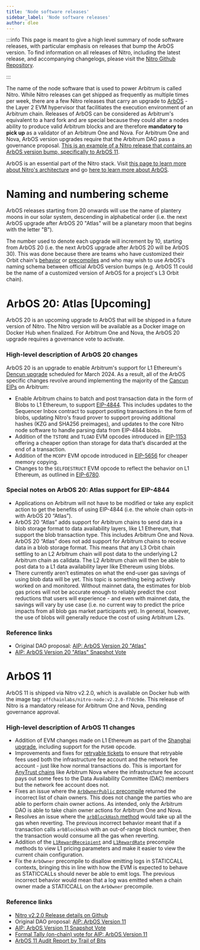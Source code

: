 ```yaml
---
title: 'Node software releases'
sidebar_label: 'Node software releases'
author: dlee
---
```


:::info
This page is meant to give a high level summary of node software releases, with particular emphasis on releases that bump the ArbOS version. To find information on all releases of Nitro, including the latest release, and accompanying changelogs, please visit the [Nitro Github Repository](https://github.com/OffchainLabs/nitro/releases).

:::

The name of the node software that is used to power Arbitrum is called Nitro. While Nitro releases can get shipped as frequently as multiple times per week, there are a few Nitro releases that carry an upgrade to [ArbOS](https://forum.arbitrum.foundation/t/arbitrum-arbos-upgrades/19695) - the Layer 2 EVM hypervisor that facilitiates the execution environment of an Arbitrum chain. Releases of ArbOS can be considered as Arbitrum's equivalent to a hard fork and are special because they could alter a nodes ability to produce valid Arbitrum blocks and are therefore **mandatory to pick up** as a validator of an Arbitrum One and Nova. For Arbitrum One and Nova, ArbOS version upgrades require that the Arbitrum DAO pass a governance proposal. [This is an example of a Nitro release that contains an ArbOS version bump, specifically to ArbOS 11](https://github.com/OffchainLabs/nitro/releases/tag/v2.2.0).

ArbOS is an essential part of the Nitro stack. Visit [this page to learn more about Nitro's architecture](../../inside-arbitrum-nitro/inside-arbitrum-nitro.mdx) and go [here to learn more about ArbOS](https://forum.arbitrum.foundation/t/arbitrum-arbos-upgrades/19695).

# Naming and numbering scheme
ArbOS releases starting from 20 onwards will use the name of plantery moons in our solar system, descending in alphabetical order (i.e. the next ArbOS upgrade after ArbOS 20 "Atlas" will be a planetary moon that begins with the letter "B"). 

The number used to denote each upgrade will increment by 10, starting from ArbOS 20 (i.e. the next ArbOS upgrade after ArbOS 20 will be ArbOS 30). This was done because there are teams who have customized their Orbit chain's [behavior](../../launch-orbit-chain/how-tos/customize-stf.mdx) or [precompiles](../../launch-orbit-chain/how-tos/customize-precompile.mdx) and who may wish to use ArbOS's naming schema between official ArbOS version bumps (e.g. ArbOS 11 could be the name of a customized version of ArbOS for a project's L3 Orbit chain).

# ArbOS 20: Atlas [Upcoming]
ArbOS 20 is an upcoming upgrade to ArbOS that will be shipped in a future version of Nitro. The Nitro version will be available as a Docker image on Docker Hub when finalized. For Arbitrum One and Nova, the ArbOS 20 upgrade requires a governance vote to activate.

### High-level description of ArbOS 20 changes
ArbOS 20 is an upgrade to enable Arbitrum's support for L1 Ethereum's [Dencun upgrade](https://eips.ethereum.org/EIPS/eip-7569) scheduled for March 2024. As a result, all of the ArbOS specific changes revolve around implementing the majority of the [Cancun EIPs](https://github.com/ethereum/execution-specs/blob/master/network-upgrades/mainnet-upgrades/cancun.md) on Arbitrum:
- Enable Arbitrum chains to batch and post transaction data in the form of Blobs to L1 Ethereum, to support [EIP-4844](https://eips.ethereum.org/EIPS/eip-4844). This includes updates to the Sequencer Inbox contract to support posting transactions in the form of blobs, updating Nitro's fraud prover to support proving additional hashes (KZG and SHA256 preimages), and updates to the core Nitro node software to handle parsing data from EIP-4844 blobs.
- Addition of the `TSTORE` and `TLOAD` EVM opcodes introduced in [EIP-1153](https://eips.ethereum.org/EIPS/eip-1153) offering a cheaper option than storage for data that’s discarded at the end of a transaction.
- Addition of the `MCOPY` EVM opcode introduced in [EIP-5656](https://eips.ethereum.org/EIPS/eip-5656) for cheaper memory copying.
- Changes to the `SELFDESTRUCT` EVM opcode to reflect the behavior on L1 Ethereum, as outlined in [EIP-6780](https://eips.ethereum.org/EIPS/eip-6780).

### Special notes on ArbOS 20: Atlas support for EIP-4844
- Applications on Arbitrum will not have to be modified or take any explicit action to get the benefits of using EIP-4844 (i.e. the whole chain opts-in with ArbOS 20 “Atlas”).
- ArbOS 20 “Atlas” adds support for Arbitrum chains to send data in a blob storage format to data availability layers, like L1 Ethereum, that support the blob transaction type. This includes Arbitrum One and Nova. ArbOS 20 “Atlas” does not add support for Arbitrum chains to receive data in a blob storage format. This means that any L3 Orbit chain settling to an L2 Arbitrum chain will post data to the underlying L2 Arbitrum chain as calldata. The L2 Arbitrum chain will then be able to post data to a L1 data availability layer like Ethereum using blobs.
- There currently aren’t estimates on what the end-user gas savings of using blob data will be yet. This topic is something being actively worked on and monitored. Without mainnet data, the estimates for blob gas prices will not be accurate enough to reliably predict the cost reductions that users will experience - and even with mainnet data, the savings will vary by use case (i.e. no current way to predict the price impacts from all blob gas market participants yet). In general, however, the use of blobs will generally reduce the cost of using Arbitrum L2s.

### Reference links
- Original DAO proposal: [AIP: ArbOS Version 20 "Atlas"](https://forum.arbitrum.foundation/t/aip-arbos-version-20-atlas/20957)
- [AIP: ArbOS Version 20 "Atlas" Snapshot Vote](https://snapshot.org/#/arbitrumfoundation.eth/proposal/0x813a366e287a872ada13d4f8348e771c7aa2d8c3cb00b2be31539ceab5627513)

# ArbOS 11
ArbOS 11 is shipped via Nitro v2.2.0, which is available on Docker hub with the image tag: `offchainlabs/nitro-node:v2.2.0-f7dc9de`. This release of Nitro is a mandatory release for Arbitrum One and Nova, pending governance approval. 

### High-level description of ArbOS 11 changes
- Addition of EVM changes made on L1 Ethereum as part of the [Shanghai upgrade](https://ethereum.org/history#shanghai), including support for the `PUSH0` opcode.
- Improvements and fixes for [retryable tickets](../../arbos/l1-to-l2-messaging.mdx) to ensure that retryable fees used both the infrastructure fee account and the network fee account - just like how normal transactions do. This is important for [AnyTrust chains](../../inside-anytrust.mdx) like Arbitrum Nova where the infrastructure fee account pays out some fees to the Data Availability Committee (DAC) members but the network fee account does not.
- Fixes an issue where the [`ArbOwnerPublic` precompile](../../for-devs/dev-tools-and-resources/precompiles.mdx#arbownerpublic) returned the incorrect list of chain owners. This does not change the parties who are able to perform chain owner actions. As intended, only the Arbitrum DAO is able to take chain owner actions for Arbitrum One and Nova. 
- Resolves an issue where the [`arbBlockHash` method](../../for-devs/dev-tools-and-resources/precompiles.mdx#arbsys) would take up all the gas when reverting. The previous incorrect behavior meant that if a transaction calls `arbBlockHash` with an out-of-range block number, then the transaction would consume all the gas when reverting.
- Addition of the [`L1RewardReceipient`](../../for-devs/dev-tools-and-resources/precompiles.mdx##arbgasinfo) and [`L1RewardRate`](../../for-devs/dev-tools-and-resources/precompiles.mdx##arbgasinfo) precompile methods to view L1 pricing parameters and make it easier to view the current chain configuration.
- Fix the `ArbOwner` precompile to disallow emitting logs in STATICCALL contexts, bringing this in line with how the EVM is expected to behave as STATICCALLs should never be able to emit logs. The previous incorrect behavior would mean that a log was emitted when a chain owner made a STATICCALL on the `ArbOwner` precompile.

### Reference links
- [Nitro v2.2.0 Release details on Github](https://github.com/OffchainLabs/nitro/releases/tag/v2.2.0)
- Original DAO proposal: [AIP: ArbOS Version 11](https://forum.arbitrum.foundation/t/aip-arbos-version-11/19696)
- [AIP: ArbOS Version 11 Snapshot Vote](https://snapshot.org/#/arbitrumfoundation.eth/proposal/0xa635e39a2c527f7a1eabf5ea22bdec6f4a265d6c69a06076e65fde0ae0a5941b)
- [Formal Tally (on-chain) vote for AIP: ArbOS Version 11](https://www.tally.xyz/gov/arbitrum/proposal/77069694702187027448745871790562515795432836429094222862498991082283032976814)
- [ArbOS 11 Audit Report by Trail of Bits](https://drive.google.com/file/d/1N3197Z7DuqBpu9qdt-GWPewe8HQakfLY/view)
